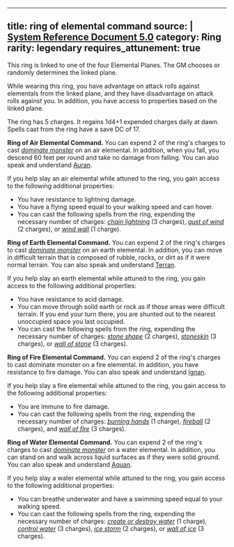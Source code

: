 
---
title: ring of elemental command
source: |
  [System Reference Document 5.0](https://dnd.wizards.com/articles/features/systems-reference-document-srd)
category: Ring
rarity: legendary
requires_attunement: true
---

This ring is linked to one of the four Elemental Planes. The GM chooses or randomly determines the linked plane.

While wearing this ring, you have advantage on attack rolls against elementals from the linked plane, and they have disadvantage on attack rolls against you. In addition, you have access to properties based on the linked plane.

The ring has 5 charges. It regains 1d4+1 expended charges daily at dawn. Spells cast from the ring have a save DC of 17.

**Ring of Air Elemental Command.** You can expend 2 of the ring's charges to cast [*dominate monster*](/spells/dominate-monster/) on an air elemental. In addition, when you fall, you descend 60 feet per round and take no damage from falling. You can also speak and understand [Auran](/languages/primordial/).

If you help slay an air elemental while attuned to the ring, you gain access to the following additional properties:

- You have resistance to lightning damage.
- You have a flying speed equal to your walking speed and can hover.
- You can cast the following spells from the ring, expending the necessary number of charges: [*chain lightning*](/spells/chain-lightning/) (3 charges), [*gust of wind*](/spells/gust-of-wind/) (2 charges), or [*wind wall*](/spells/wind-wall/) (1 charge).

**Ring of Earth Elemental Command.** You can expend 2 of the ring's charges to cast [*dominate monster*](/spells/dominate-monster/) on an earth elemental. In addition, you can move in difficult terrain that is composed of rubble, rocks, or dirt as if it were normal terrain. You can also speak and understand [Terran](/languages/primordial/).

If you help slay an earth elemental while attuned to the ring, you gain access to the following additional properties:

- You have resistance to acid damage.
- You can move through solid earth or rock as if those areas were difficult terrain. If you end your turn there, you are shunted out to the nearest unoccupied space you last occupied.
- You can cast the following spells from the ring, expending the necessary number of charges: [*stone shape*](/spells/stone-shape/) (2 charges), [*stoneskin*](/spells/stoneskin/) (3 charges), or [*wall of stone*](/spells/wall-of-stone/) (3 charges).

**Ring of Fire Elemental Command.** You can expend 2 of the ring's charges to cast dominate monster on a fire elemental. In addition, you have resistance to fire damage. You can also speak and understand [Ignan](/languages/primordial/).

If you help slay a fire elemental while attuned to the ring, you gain access to the following additional properties:

- You are immune to fire damage.
- You can cast the following spells from the ring, expending the necessary number of charges: [*burning hands*](/spells/burning-hands/) (1 charge), [*fireball*](/spells/fireball/) (2 charges), and [*wall of fire*](/spells/wall-of-fire/) (3 charges).

**Ring of Water Elemental Command.** You can expend 2 of the ring's charges to cast [*dominate monster*](/spells/dominate-monster/) on a water elemental. In addition, you can stand on and walk across liquid surfaces as if they were solid ground. You can also speak and understand [Aquan](/languages/primordial/).

If you help slay a water elemental while attuned to the ring, you gain access to the following additional properties:

- You can breathe underwater and have a swimming speed equal to your walking speed.
- You can cast the following spells from the ring, expending the necessary number of charges: [*create or destroy water*](/spells/create-or-destroy-water/) (1 charge), [*control water*](/spells/control-water/) (3 charges), [*ice storm*](/spells/ice-storm/) (2 charges), or [*wall of ice*](/spells/wall-of-ice/) (3 charges).
